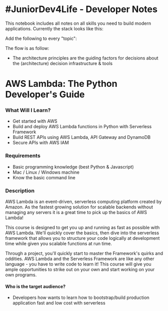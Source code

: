 # \#JuniorDev4Life - Developer Notes

This notebook includes all notes on all skills you need to build modern applications. Currently the stack looks like this:

Add the following to every "topic":







The flow is as follow: 

* The architecture principles are the guiding factors for decisions about the \(architecture\) decision infrastructure & tools 

# AWS Lambda: The Python Developer's Guide

### What Will I Learn?

* Get started with AWS
* Build and deploy AWS Lambda functions in Python with Serverless Framework
* Build REST APIs using AWS Lambda, API Gateway and DynamoDB
* Secure APIs with AWS IAM 

### Requirements

* Basic programming knowledge \(best Python & Javascript\)
* Mac / Linux / Windows machine
* Know the basic command line

### Description

AWS Lambda is an event-driven, serverless computing platform created by Amazon. As the fastest growing solution for scalable backends without managing any servers it is a great time to pick up the basics of AWS Lambda!

This course is designed to get you up and running as fast as possible with AWS Lambda. We'll quickly cover the basics, then dive into the serverless framework that allows you to structure your code logically at development time while given you scalable functions at run time.

Through a project, you'll quickly start to master the Framework's quirks and oddities.  AWS Lambda and the Serverless Framework are like any other language - you have to write code to learn it!  This course will give you ample opportunities to strike out on your own and start working on your own programs.

#### Who is the target audience?

* Developers how wants to learn how to bootstrap/build production application fast and low cost with serverless



